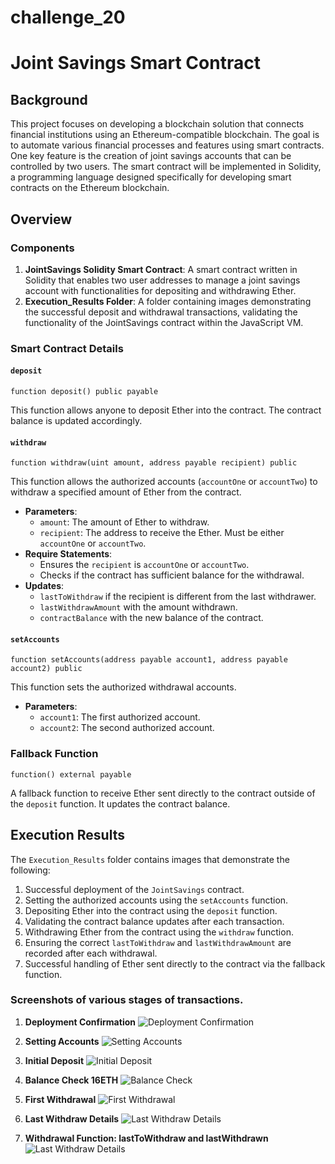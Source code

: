 # challenge_20
# Joint Savings Smart Contract

## Background

This project focuses on developing a blockchain solution that connects financial institutions using an Ethereum-compatible blockchain. The goal is to automate various financial processes and features using smart contracts. One key feature is the creation of joint savings accounts that can be controlled by two users. The smart contract will be implemented in Solidity, a programming language designed specifically for developing smart contracts on the Ethereum blockchain.

## Overview

### Components

1. **JointSavings Solidity Smart Contract**: A smart contract written in Solidity that enables two user addresses to manage a joint savings account with functionalities for depositing and withdrawing Ether.
2. **Execution_Results Folder**: A folder containing images demonstrating the successful deposit and withdrawal transactions, validating the functionality of the JointSavings contract within the JavaScript VM.

### Smart Contract Details

#### `deposit`

```solidity
function deposit() public payable
```

This function allows anyone to deposit Ether into the contract. The contract balance is updated accordingly.

#### `withdraw`

```solidity
function withdraw(uint amount, address payable recipient) public
```

This function allows the authorized accounts (`accountOne` or `accountTwo`) to withdraw a specified amount of Ether from the contract.

- **Parameters**:
  - `amount`: The amount of Ether to withdraw.
  - `recipient`: The address to receive the Ether. Must be either `accountOne` or `accountTwo`.
- **Require Statements**:
  - Ensures the `recipient` is `accountOne` or `accountTwo`.
  - Checks if the contract has sufficient balance for the withdrawal.
- **Updates**:
  - `lastToWithdraw` if the recipient is different from the last withdrawer.
  - `lastWithdrawAmount` with the amount withdrawn.
  - `contractBalance` with the new balance of the contract.

#### `setAccounts`

```solidity
function setAccounts(address payable account1, address payable account2) public
```

This function sets the authorized withdrawal accounts.

- **Parameters**:
  - `account1`: The first authorized account.
  - `account2`: The second authorized account.

### Fallback Function

```solidity
function() external payable
```

A fallback function to receive Ether sent directly to the contract outside of the `deposit` function. It updates the contract balance.

## Execution Results

The `Execution_Results` folder contains images that demonstrate the following:

1. Successful deployment of the `JointSavings` contract.
2. Setting the authorized accounts using the `setAccounts` function.
3. Depositing Ether into the contract using the `deposit` function.
4. Validating the contract balance updates after each transaction.
5. Withdrawing Ether from the contract using the `withdraw` function.
6. Ensuring the correct `lastToWithdraw` and `lastWithdrawAmount` are recorded after each withdrawal.
7. Successful handling of Ether sent directly to the contract via the fallback function.

### Screenshots of various stages of transactions.

1. **Deployment Confirmation**
   ![Deployment Confirmation](Execution_Results/predeployment.png)
   
2. **Setting Accounts**
   ![Setting Accounts](Execution_Results/settingAccount1Account2.png)
   
3. **Initial Deposit**
   ![Initial Deposit](Execution_Results/initialdeposit.png)
   
4. **Balance Check 16ETH**
   ![Balance Check](Execution_Results/balancecheck16.png)
   
5. **First Withdrawal**
   ![First Withdrawal](Execution_Results/firstwithdrawal.png)
   
6. **Last Withdraw Details**
   ![Last Withdraw Details](Execution_Results/lastwithdrawal.png)

7. **Withdrawal Function: lastToWithdraw and lastWithdrawn**
   ![Last Withdraw Details](Execution_Results/LasttoWithdraw.png)


